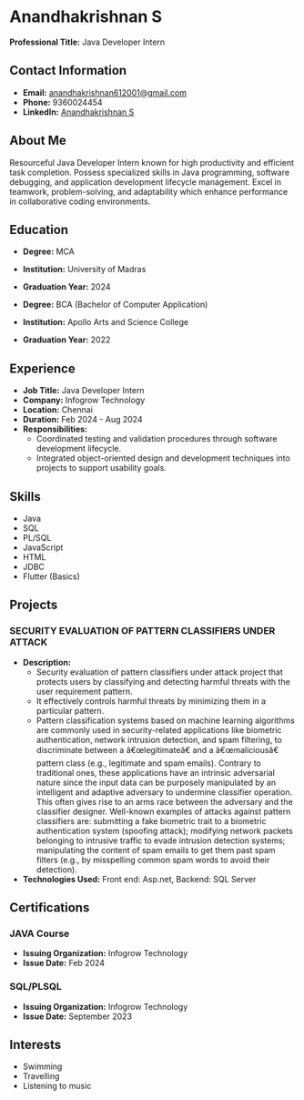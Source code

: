 # Anandhakrishnan S

**Professional Title:** Java Developer Intern

## Contact Information
- **Email:** anandhakrishnan612001@gmail.com
- **Phone:** 9360024454
- **LinkedIn:** [Anandhakrishnan S](https://www.linkedin.com/in/anandhakrishnan-s-19800b246?utm_source=share&utm_campaign=share_via&utm_content=profile&utm_medium=android_app)

## About Me
Resourceful Java Developer Intern known for high productivity and efficient task completion. Possess specialized skills in Java programming, software debugging, and application development lifecycle management. Excel in teamwork, problem-solving, and adaptability which enhance performance in collaborative coding environments.

## Education
- **Degree:** MCA
- **Institution:** University of Madras
- **Graduation Year:** 2024

- **Degree:** BCA (Bachelor of Computer Application)
- **Institution:** Apollo Arts and Science College
- **Graduation Year:** 2022

## Experience
- **Job Title:** Java Developer Intern
- **Company:** Infogrow Technology
- **Location:** Chennai
- **Duration:** Feb 2024 - Aug 2024
- **Responsibilities:**
  - Coordinated testing and validation procedures through software development lifecycle.
  - Integrated object-oriented design and development techniques into projects to support usability goals.

## Skills
- Java
- SQL
- PL/SQL
- JavaScript
- HTML
- JDBC
- Flutter (Basics)

## Projects
### SECURITY EVALUATION OF PATTERN CLASSIFIERS UNDER ATTACK
- **Description:**
  - Security evaluation of pattern classifiers under attack project that protects users by classifying and detecting harmful threats with the user requirement pattern.
  - It effectively controls harmful threats by minimizing them in a particular pattern.
  - Pattern classification systems based on machine learning algorithms are commonly used in security-related applications like biometric authentication, network intrusion detection, and spam filtering, to discriminate between a â€œlegitimateâ€ and a â€œmaliciousâ€ pattern class (e.g., legitimate and spam emails). Contrary to traditional ones, these applications have an intrinsic adversarial nature since the input data can be purposely manipulated by an intelligent and adaptive adversary to undermine classifier operation. This often gives rise to an arms race between the adversary and the classifier designer. Well-known examples of attacks against pattern classifiers are: submitting a fake biometric trait to a biometric authentication system (spoofing attack); modifying network packets belonging to intrusive traffic to evade intrusion detection systems; manipulating the content of spam emails to get them past spam filters (e.g., by misspelling common spam words to avoid their detection).
- **Technologies Used:** Front end: Asp.net, Backend: SQL Server


## Certifications
### JAVA Course
- **Issuing Organization:** Infogrow Technology
- **Issue Date:** Feb 2024

### SQL/PLSQL
- **Issuing Organization:** Infogrow Technology
- **Issue Date:** September 2023

## Interests
- Swimming
- Travelling
- Listening to music
